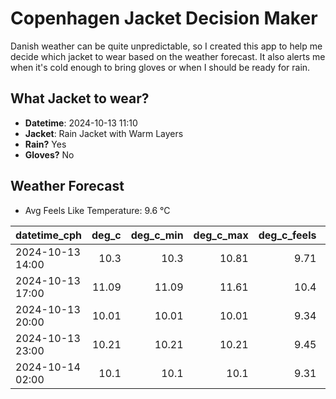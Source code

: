 
# Copenhagen Jacket Decision Maker

Danish weather can be quite unpredictable, so I created this app to help me decide which jacket to wear based on the weather forecast. 
It also alerts me when it's cold enough to bring gloves or when I should be ready for rain.

## What Jacket to wear?

- **Datetime**: 2024-10-13 11:10
- **Jacket**: Rain Jacket with Warm Layers
- **Rain?** Yes
- **Gloves?** No

## Weather Forecast
- Avg Feels Like Temperature: 9.6 °C

| datetime_cph     |   deg_c |   deg_c_min |   deg_c_max |   deg_c_feels | weather   | wind   | rain   |
|:-----------------|--------:|------------:|------------:|--------------:|:----------|:-------|:-------|
| 2024-10-13 14:00 |   10.3  |       10.3  |       10.81 |          9.71 | Rain      | Low    | Low    |
| 2024-10-13 17:00 |   11.09 |       11.09 |       11.61 |         10.4  | Rain      | Low    | Low    |
| 2024-10-13 20:00 |   10.01 |       10.01 |       10.01 |          9.34 | Rain      | Low    | Low    |
| 2024-10-13 23:00 |   10.21 |       10.21 |       10.21 |          9.45 | Clouds    | Low    | None   |
| 2024-10-14 02:00 |   10.1  |       10.1  |       10.1  |          9.31 | Clouds    | Low    | None   |
        